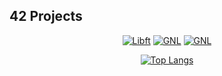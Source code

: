 ## 42 Projects
<div align="center">
  
  [![Libft](https://github.com/Rguilher/Icon42/blob/main/42_badges/libfte.png)](https://github.com/Rguilher/libft)
  [![GNL](https://github.com/Rguilher/Icon42/blob/main/42_badges/get_next_linem.png)](https://github.com/Rguilher/get_next_line)
  [![GNL](https://github.com/Rguilher/Icon42/blob/main/42_badges/ft_printfe.png)](https://github.com/Rguilher/Printf)
  
  [![Top Langs](https://github-readme-stats.vercel.app/api/top-langs/?username=Rguilher&layout=compact)](https://github.com/Rguilher)
  
</div>

